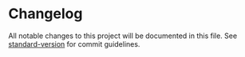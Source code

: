 # Changelog

All notable changes to this project will be documented in this file. See [standard-version](https://github.com/conventional-changelog/standard-version) for commit guidelines.

<!-- CHANGELOG will be automatically updated by semantic-release --> 